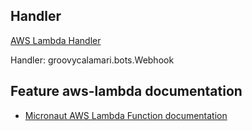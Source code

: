 ## Handler

[AWS Lambda Handler](https://docs.aws.amazon.com/lambda/latest/dg/java-handler.html)

Handler: groovycalamari.bots.Webhook

## Feature aws-lambda documentation

- [Micronaut AWS Lambda Function documentation](https://micronaut-projects.github.io/micronaut-aws/latest/guide/index.html#lambda)

